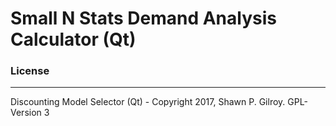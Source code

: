 # Small N Stats Demand Analysis Calculator (Qt)

### License
----
Discounting Model Selector (Qt) - Copyright 2017, Shawn P. Gilroy. GPL-Version 3
